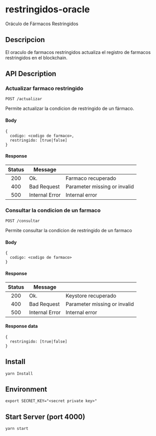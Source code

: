 # restringidos-oracle
Oráculo de Fármacos Restringidos

## Descripcion
El oraculo de farmacos restringidos actualiza el registro de farmacos restringidos en el blockchain.

## API Description

### Actualizar farmaco restringido

`POST /actualizar`

Permite actualizar la condicion de restringido de un fármaco.

#### Body
```
{
  codigo: <codigo de farmaco>,
  restringido: [true|false]
}
```

#### Response

| Status |     Message    |                               |
|:------:|----------------|-------------------------------|
| 200    | Ok.            | Farmaco recuperado            |
| 400    | Bad Request    | Parameter missing or invalid  |
| 500    | Internal Error | Internal error                |


### Consultar la condicion de un farmaco

`POST /consultar`

Permite consultar la condicion de restringido de un farmaco

#### Body
```
{
  codigo: <codigo de farmaco>
}
```

#### Response

| Status |     Message    |                               |
|:------:|----------------|-------------------------------|
| 200    | Ok.            | Keystore recuperado           |
| 400    | Bad Request    | Parameter missing or invalid  |
| 500    | Internal Error | Internal error                |

#### Response data
```
{
  restringido: [true|false]
}
```


## Install
```
yarn Install
```

## Environment
```
export SECRET_KEY="<secret private key>"
```

## Start Server (port 4000)
```
yarn start
```